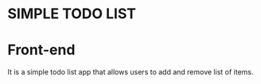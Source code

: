 # SIMPLE TODO LIST
# Front-end
It is a simple todo list app that allows users to add and remove list of items.
